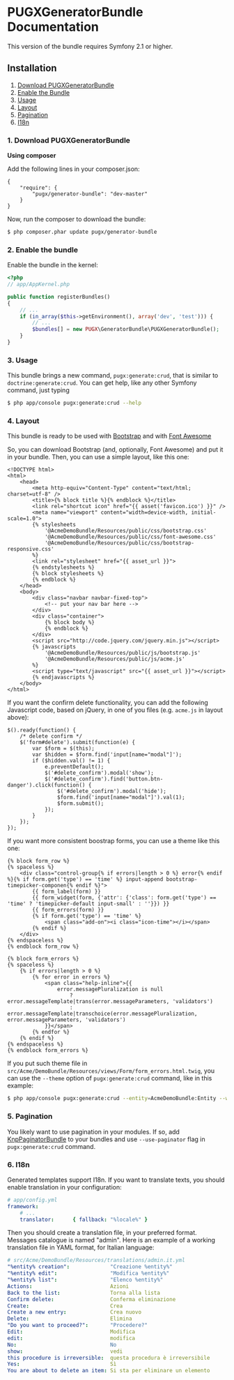 PUGXGeneratorBundle Documentation
=================================

This version of the bundle requires Symfony 2.1 or higher.

## Installation

1. [Download PUGXGeneratorBundle](#1-download-pugxgeneratorbundle)
2. [Enable the Bundle](#2-enable-the-bundle)
3. [Usage](#3-usage)
4. [Layout](#4-layout)
5. [Pagination](#5-pagination)
6. [I18n](#6-i18n)

### 1. Download PUGXGeneratorBundle

**Using composer**

Add the following lines in your composer.json:

```
{
    "require": {
        "pugx/generator-bundle": "dev-master"
    }
}

```

Now, run the composer to download the bundle:

``` bash
$ php composer.phar update pugx/generator-bundle
```

### 2. Enable the bundle

Enable the bundle in the kernel:

``` php
<?php
// app/AppKernel.php

public function registerBundles()
{
    // ...
    if (in_array($this->getEnvironment(), array('dev', 'test'))) {
        // ...
        $bundles[] = new PUGX\GeneratorBundle\PUGXGeneratorBundle();
    }
}
```

### 3. Usage

This bundle brings a new command, ``pugx:generate:crud``, that is similar to ``doctrine:generate:crud``.
You can get help, like any other Symfony command, just typing

``` bash
$ php app/console pugx:generate:crud --help
```

### 4. Layout

This bundle is ready to be used with [Bootstrap](http://twitter.github.com/bootstrap/) and with [Font Awesome](http://fortawesome.github.com/Font-Awesome/)

So, you can download Bootstrap (and, optionally, Font Awesome) and put it in your bundle.
Then, you can use a simple layout, like this one:

``` html+php
<!DOCTYPE html>
<html>
    <head>
        <meta http-equiv="Content-Type" content="text/html; charset=utf-8" />
        <title>{% block title %}{% endblock %}</title>
        <link rel="shortcut icon" href="{{ asset('favicon.ico') }}" />
        <meta name="viewport" content="width=device-width, initial-scale=1.0">
        {% stylesheets
            '@AcmeDemoBundle/Resources/public/css/bootstrap.css'
            '@AcmeDemoBundle/Resources/public/css/font-awesome.css'
            '@AcmeDemoBundle/Resources/public/css/bootstrap-responsive.css'
        %}
        <link rel="stylesheet" href="{{ asset_url }}">
        {% endstylesheets %}
        {% block stylesheets %}
        {% endblock %}
    </head>
    <body>
        <div class="navbar navbar-fixed-top">
            <!-- put your nav bar here -->
        </div>
        <div class="container">
            {% block body %}
            {% endblock %}
        </div>
        <script src="http://code.jquery.com/jquery.min.js"></script>
        {% javascripts
            '@AcmeDemoBundle/Resources/public/js/bootstrap.js'
            '@AcmeDemoBundle/Resources/public/js/acme.js'
        %}
        <script type="text/javascript" src="{{ asset_url }}"></script>
        {% endjavascripts %}
    </body>
</html>
```

If you want the confirm delete functionality, you can add the following Javascript code,
based on jQuery, in one of you files (e.g. ``acme.js`` in layout above):

``` js+php
$().ready(function() {
    /* delete confirm */
    $('form#delete').submit(function(e) {
        var $form = $(this);
        var $hidden = $form.find('input[name="modal"]');
        if ($hidden.val() != 1) {
            e.preventDefault();
            $('#delete_confirm').modal('show');
            $('#delete_confirm').find('button.btn-danger').click(function() {
                $('#delete_confirm').modal('hide');
                $form.find('input[name="modal"]').val(1);
                $form.submit();
            });
        }
    });
});
```

If you want more consistent boostrap forms, you can use a theme like this one:

```jinja
{% block form_row %}
{% spaceless %}
    <div class="control-group{% if errors|length > 0 %} error{% endif %}{% if form.get('type') == 'time' %} input-append bootstrap-timepicker-componen{% endif %}">
        {{ form_label(form) }}
        {{ form_widget(form, {'attr': {'class': form.get('type') == 'time' ? 'timepicker-default input-small' : ''}}) }}
        {{ form_errors(form) }}
        {% if form.get('type') == 'time' %}
            <span class="add-on"><i class="icon-time"></i></span>
        {% endif %}
    </div>
{% endspaceless %}
{% endblock form_row %}

{% block form_errors %}
{% spaceless %}
    {% if errors|length > 0 %}
        {% for error in errors %}
            <span class="help-inline">{{
                error.messagePluralization is null
                    ? error.messageTemplate|trans(error.messageParameters, 'validators')
                    : error.messageTemplate|transchoice(error.messagePluralization, error.messageParameters, 'validators')
            }}</span>
        {% endfor %}
    {% endif %}
{% endspaceless %}
{% endblock form_errors %}
```

If you put such theme file in ``src/Acme/DemoBundle/Resources/views/Form/form_errors.html.twig``,
you can use the ``--theme`` option of ``pugx:generate:crud`` command, like in this example:

``` bash
$ php app/console pugx:generate:crud --entity=AcmeDemoBundle:Entity --with-write --layout=AcmeDemoBundle::layout.html.twig --theme=AcmeDemoBundle:Form:form_errors.html.twig
```

### 5. Pagination

You likely want to use pagination in your modules.
If so, add [KnpPaginatorBundle](https://github.com/KnpLabs/KnpPaginatorBundle)
to your bundles and use ``--use-paginator`` flag in ``pugx:generate:crud`` command.

### 6. I18n


Generated templates support I18n. If you want to translate texts, you should enable
translation in your configuration:

```yaml
# app/config.yml
framework:
    # ...
    translator:      { fallback: "%locale%" }
```

Then you should create a translation file, in your preferred format.
Messages catalogue is named "admin". Here is an example of a working translation file
in YAML format, for Italian language:

```yaml
# src/Acme/DemoBundle/Resources/translations/admin.it.yml
"%entity% creation":             "Creazione %entity%"
"%entity% edit":                 "Modifica %entity%"
"%entity% list":                 "Elenco %entity%"
Actions:                         Azioni
Back to the list:                Torna alla lista
Confirm delete:                  Conferma eliminazione
Create:                          Crea
Create a new entry:              Crea nuovo
Delete:                          Elimina
"Do you want to proceed?":       "Procedere?"
Edit:                            Modifica
edit:                            modifica
No:                              No
show:                            vedi
this procedure is irreversible:  questa procedura è irreversibile
Yes:                             Sì
You are about to delete an item: Si sta per eliminare un elemento
```
